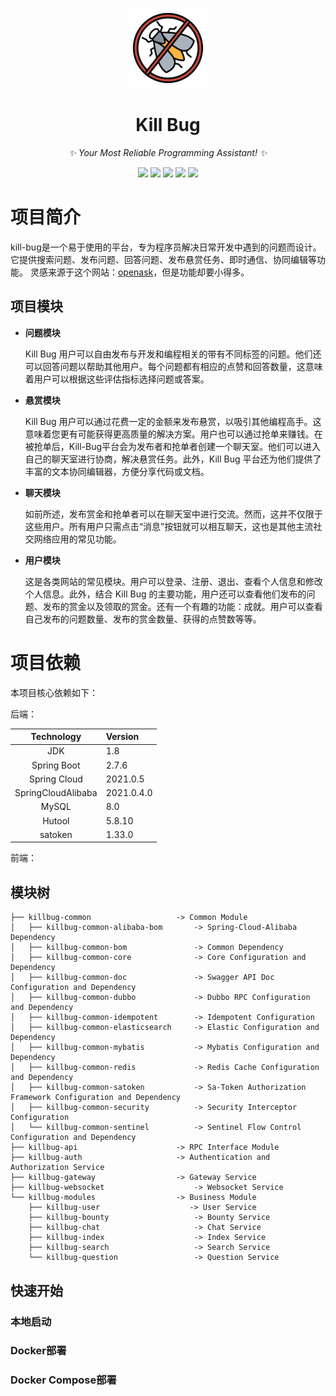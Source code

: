 <p align="center">
  <img src="./assets/bug-2.png" alt="kill-bug">
</p>

<div align="center">

# Kill Bug
<!-- prettier-ignore-start -->
<!-- markdownlint-disable-next-line MD036 -->
_✨ Your Most Reliable Programming Assistant! ✨_
<!-- prettier-ignore-end -->
<p align="center">
  <img src="https://img.shields.io/github/v/release/Poison02/kill-bug?display_name=tag" />
  <img src="https://img.shields.io/github/stars/Poison02/kill-bug" />
  <img src="https://img.shields.io/github/forks/Poison02/kill-bug" />
  <img src="https://img.shields.io/github/issues/Poison02/kill-bug" />
  <img src="https://img.shields.io/badge/license-Apache%20-yellow.svg" />
</p>
</div>

# 项目简介
kill-bug是一个易于使用的平台，专为程序员解决日常开发中遇到的问题而设计。它提供搜索问题、发布问题、回答问题、发布悬赏任务、即时通信、协同编辑等功能。
灵感来源于这个网站：[openask](https://openask.me/home)，但是功能却要小得多。

## 项目模块
-   **问题模块**

    Kill Bug 用户可以自由发布与开发和编程相关的带有不同标签的问题。他们还可以回答问题以帮助其他用户。每个问题都有相应的点赞和回答数量，这意味着用户可以根据这些评估指标选择问题或答案。

-   **悬赏模块**

    Kill Bug 用户可以通过花费一定的金额来发布悬赏，以吸引其他编程高手。这意味着您更有可能获得更高质量的解决方案。用户也可以通过抢单来赚钱。在被抢单后，Kill-Bug平台会为发布者和抢单者创建一个聊天室。他们可以进入自己的聊天室进行协商，解决悬赏任务。此外，Kill Bug 平台还为他们提供了丰富的文本协同编辑器，方便分享代码或文档。

-   **聊天模块**

    如前所述，发布赏金和抢单者可以在聊天室中进行交流。然而，这并不仅限于这些用户。所有用户只需点击“消息”按钮就可以相互聊天，这也是其他主流社交网络应用的常见功能。

-   **用户模块**

    这是各类网站的常见模块。用户可以登录、注册、退出、查看个人信息和修改个人信息。此外，结合 Kill Bug 的主要功能，用户还可以查看他们发布的问题、发布的赏金以及领取的赏金。还有一个有趣的功能：成就。用户可以查看自己发布的问题数量、发布的赏金数量、获得的点赞数等等。

# 项目依赖
本项目核心依赖如下：

后端：

|     Technology     | Version    |
|:------------------:|:-----------|
|        JDK         | 1.8        |
|    Spring Boot     | 2.7.6      |
|    Spring Cloud    | 2021.0.5   |
| SpringCloudAlibaba | 2021.0.4.0 |
|       MySQL        | 8.0        |
|       Hutool       | 5.8.10     |
|        satoken     | 1.33.0     |

前端：


## 模块树
```
├── killbug-common                   -> Common Module
│   ├── killbug-common-alibaba-bom       -> Spring-Cloud-Alibaba Dependency 
│   ├── killbug-common-bom               -> Common Dependency
│   ├── killbug-common-core              -> Core Configuration and Dependency
│   ├── killbug-common-doc               -> Swagger API Doc Configuration and Dependency
│   ├── killbug-common-dubbo             -> Dubbo RPC Configuration and Dependency
│   ├── killbug-common-idempotent        -> Idempotent Configuration
│   ├── killbug-common-elasticsearch     -> Elastic Configuration and Dependency
│   ├── killbug-common-mybatis           -> Mybatis Configuration and Dependency
│   ├── killbug-common-redis             -> Redis Cache Configuration and Dependency
│   ├── killbug-common-satoken           -> Sa-Token Authorization Framework Configuration and Dependency
│   ├── killbug-common-security          -> Security Interceptor Configuration
│   └── killbug-common-sentinel          -> Sentinel Flow Control Configuration and Dependency
├── killbug-api                      -> RPC Interface Module
├── killbug-auth                     -> Authentication and Authorization Service 
├── killbug-gateway                  -> Gateway Service
├── killbug-websocket                    -> Websocket Service
└── killbug-modules                  -> Business Module
    ├── killbug-user                    -> User Service
    ├── killbug-bounty                   -> Bounty Service
    ├── killbug-chat                     -> Chat Service
    ├── killbug-index                    -> Index Service
    ├── killbug-search                   -> Search Service
    └── killbug-question                 -> Question Service
```

## 快速开始

### 本地启动
### Docker部署
### Docker Compose部署